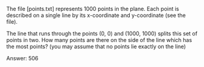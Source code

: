 The file [points.txt] represents 1000 points in the plane. Each point is
described on a single line by its x-coordinate and y-coordinate (see the file).

The line that runs through the points (0, 0) and (1000, 1000) splits this set
of points in two. How many points are there on the side of the line which has
the most points? (you may assume that no points lie exactly on the line)

Answer: 506
